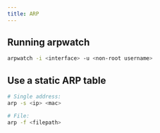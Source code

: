 ```yaml
---
title: ARP
---
```


## Running arpwatch

```bash
arpwatch -i <interface> -u <non-root username>
```

## Use a static ARP table

```bash
# Single address:
arp -s <ip> <mac>

# File:
arp -f <filepath>
```

